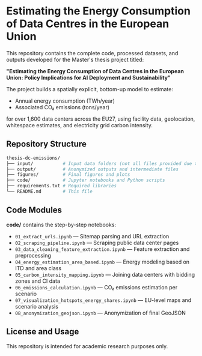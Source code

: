 # Estimating the Energy Consumption of Data Centres in the European Union

This repository contains the complete code, processed datasets, and outputs developed for the Master's thesis project titled:

**"Estimating the Energy Consumption of Data Centres in the European Union: Policy Implications for AI Deployment and Sustainability"**

The project builds a spatially explicit, bottom-up model to estimate:
- Annual energy consumption (TWh/year)
- Associated CO₂ emissions (tons/year) 

for over 1,600 data centers across the EU27, using facility data, geolocation, whitespace estimates, and electricity grid carbon intensity.

## Repository Structure

```bash
thesis-dc-emissions/
├── input/           # Input data folders (not all files provided due to confidentiality)
├── output/          # Anonymized outputs and intermediate files
├── figures/         # Final figures and plots
├── code/            # Jupyter notebooks and Python scripts
├── requirements.txt # Required libraries
└── README.md        # This file
```

## Code Modules

**code/** contains the step-by-step notebooks:

- `01_extract_urls.ipynb` — Sitemap parsing and URL extraction
- `02_scraping_pipeline.ipynb` — Scraping public data center pages
- `03_data_cleaning_feature_extraction.ipynb` — Feature extraction and preprocessing
- `04_energy_estimation_area_based.ipynb` — Energy modeling based on ITD and area class
- `05_carbon_intensity_mapping.ipynb` — Joining data centers with bidding zones and CI data
- `06_emissions_calculation.ipynb` — CO₂ emissions estimation per scenario
- `07_visualization_hotspots_energy_shares.ipynb` — EU-level maps and scenario analysis
- `08_anonymization_geojson.ipynb` — Anonymization of final GeoJSON

##  License and Usage

This repository is intended for academic research purposes only.
